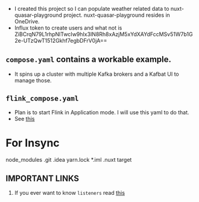 * I created this project so I can populate weather related data to nuxt-quasar-playground project.
  nuxt-quasar-playground resides in OneDrive.
* Influx token to create users and what not is
  ZiBCrqN79L1rhpNlTwcIw9hIx3IN8Rh8xAzjM5xYdXAYdFccMSv51W7b1G2e-UTzQwT1512Gkhf7egbDFrV0jA==

## `compose.yaml` contains a workable example.
* It spins up a cluster with multiple Kafka brokers and a Kafbat UI to manage those.

## `flink_compose.yaml`
* Plan is to start Flink in Application mode. I will use this yaml to do that.
* See [this](https://nightlies.apache.org/flink/flink-docs-master/docs/deployment/resource-providers/standalone/docker/#application-mode-1)

# For Insync
node_modules
.git
.idea
yarn.lock
*.iml
.nuxt
target

## IMPORTANT LINKS

1. If you ever want to know `listeners` read [this](https://rmoff.net/2018/08/02/kafka-listeners-explained/)